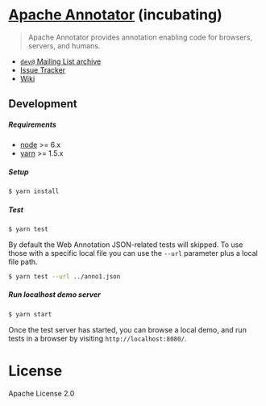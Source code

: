 # [Apache Annotator](http://annotator.apache.org/) (incubating)

> Apache Annotator provides annotation enabling code for browsers, servers,
> and humans.

* [`dev@` Mailing List archive](http://mail-archives.apache.org/mod_mbox/incubator-annotator-dev/)
* [Issue Tracker](https://issues.apache.org/jira/browse/ANNO)
* [Wiki](https://cwiki.apache.org/confluence/display/ANNO)

## Development

##### Requirements

- [node](https://nodejs.org) >= 6.x
- [yarn](https://www.yarnpkg.com/) >= 1.5.x

##### Setup

```sh
$ yarn install
```

##### Test

```sh
$ yarn test
```

By default the Web Annotation JSON-related tests will skipped. To use those
with a specific local file you can use the `--url` parameter plus a local file
path.

```sh
$ yarn test --url ../anno1.json
```

##### Run localhost demo server

```sh
$ yarn start
```

Once the test server has started, you can browse a local demo, and run tests in
a browser by visiting `http://localhost:8080/`.

# License

Apache License 2.0
